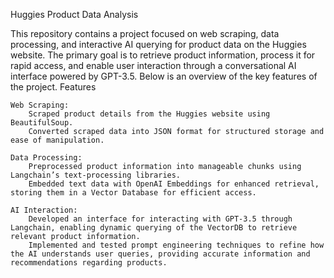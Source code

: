 Huggies Product Data Analysis

This repository contains a project focused on web scraping, data processing, and interactive AI querying for product data on the Huggies website. The primary goal is to retrieve product information, process it for rapid access, and enable user interaction through a conversational AI interface powered by GPT-3.5. Below is an overview of the key features of the project.
Features

    Web Scraping:
        Scraped product details from the Huggies website using BeautifulSoup.
        Converted scraped data into JSON format for structured storage and ease of manipulation.

    Data Processing:
        Preprocessed product information into manageable chunks using Langchain’s text-processing libraries.
        Embedded text data with OpenAI Embeddings for enhanced retrieval, storing them in a Vector Database for efficient access.

    AI Interaction:
        Developed an interface for interacting with GPT-3.5 through Langchain, enabling dynamic querying of the VectorDB to retrieve relevant product information.
        Implemented and tested prompt engineering techniques to refine how the AI understands user queries, providing accurate information and recommendations regarding products.
